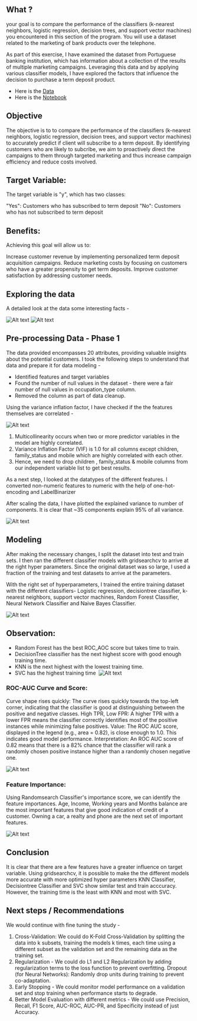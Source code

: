 ## What ?

your goal is to compare the performance of the classifiers (k-nearest neighbors, logistic regression, decision trees, and support vector machines) you encountered in this section of the program. You will use a dataset related to the marketing of bank products over the telephone.

As part of this exercise, I have examined the dataset from Portuguese banking institution, which has information about a collection of the results of multiple marketing campaigns. Leveraging this data and by applying various classifier models, I have explored the factors that influence the decision to purchase a term deposit product. 


- Here is the [Data](https://github.com/csonamohan/module_17_starter/blob/main/data/bank-additional/bank-additional-full.csv)
- Here is the [Notebook](https://github.com/csonamohan/module_17_starter/blob/main/prompt_III.ipynb)


## Objective

The objective is to to compare the performance of the classifiers (k-nearest neighbors, logistic regression, decision trees, and support vector machines) to accurately predict if client will subscribe to a term deposit. By identifying customers who are likely to subcribe, we aim to proactively direct the campaigns to them through targeted marketing and thus increase campaign efficiency and reduce costs involved.

## Target Variable:

The target variable is "y", which has two classes:

"Yes": Customers who has subscribed to term deposit "No": Customers who has not subscribed to term deposit

## Benefits:

Achieving this goal will allow us to:

Increase customer revenue by implementing personalized term deposit acquisition campaigns. Reduce marketing costs by focusing on customers who have a greater propensity to get term deposits. Improve customer satisfaction by addressing customer needs.


## Exploring the data

A detailed look at the data some interesting facts - 

![Alt text](images/1.png)
![Alt text](images/2.png)


## Pre-processing Data - Phase 1

The data provided encompasses 20 attributes, providing valuable insights about the potential customers. I took the following steps to understand that data and prepare it for data modeling - 

- Identified features and target variables
- Found the number of null values in the dataset - there were a fair number of null values in occupation_type column.
- Removed the column as part of data cleanup.

Using the variance inflation factor, I have checked if the the features themselves are correlated - 

![Alt text](images/6.png)

1. Multicollinearity occurs when two or more predictor variables in the model are highly correlated.
2. Variance Inflation Factor (VIF) is 1.0 for all columns except children, family_status and mobile which are highly correlated with each other.
3. Hence, we need to drop children , family_status & mobile columns from our independent variable list to get best results.

As a next step, I looked at the datatypes of the different features. I converted non-numeric features to numeric with the help of one-hot-encoding and LabelBinarizer

After scaling the data, I have plotted the explained variance to number of components. It is clear that ~35 components explain 95% of all variance.

![Alt text](images/3.png)

## Modeling 

After making the necessary changes, I split the dataset into test and train sets. I then ran the different classifier models with gridsearchcv to arrive at the right hyper parameters. Since the original dataset was so large, I used a fraction of the training and test datasets to arrive at the parameters.

With the right set of hyperparameters, I trained the entire training dataset with the different classifiers- Logistic regression, decisiontree classifier, k-nearest neighbors, support vector machines, Random Forest Classifier, Neural Network Classifier and Naive Bayes Classifier. 

![Alt text](images/4.png)

## Observation:

- Random Forest has the best ROC_AOC score but takes time to train.
- DecisionTree classifier has the next highest score with good enough training time.
- KNN is the next highest with the lowest training time.
- SVC has the highest training time
​
![Alt text](images/5.png)

### ROC-AUC Curve and Score:

Curve shape rises quickly: The curve rises quickly towards the top-left corner, indicating that the classifier is good at distinguishing between the positive and negative classes.
High TPR, Low FPR: A higher TPR with a lower FPR means the classifier correctly identifies most of the positive instances while minimizing false positives.
Value: The ROC AUC score, displayed in the legend (e.g., area = 0.82), is close enough to 1.0. This indicates good model performance.
Interpretation: An ROC AUC score of 0.82 means that there is a 82% chance that the classifier will rank a randomly chosen positive instance higher than a randomly chosen negative one.

![Alt text](images/6.png)

### Feature Importance:

Using Randomsearch Classifier's importance score, we can identify the feature importances. Age, Income, Working years and Months balance are the most important features that give good indication of credit of a customer. Owning a car, a realty and phone are the next set of important features.


![Alt text](images/7.png)

## Conclusion

It is clear that there are a few features have a greater influence on target variable. Using gridsearchcv, it is possible to make the the different models more accurate with more optimized hyper parameters KNN Classifier, Decisiontree Classifier and SVC show similar test and train acccuracy. However, the training time is the least with KNN and most with SVC.

## Next steps / Recommendations

We would continue with fine tuning the study - 
    
1. Cross-Validation: We could do K-Fold Cross-Validation by splitting the data into k subsets, training the models k times, each time using a different subset as the validation set and the remaining data as the training set.
2. Regularization - We could do L1 and L2 Regularization by adding regularization terms to the loss function to prevent overfitting.
Dropout (for Neural Networks): Randomly drop units during training to prevent co-adaptation.
3. Early Stopping - We could monitor model performance on a validation set and stop training when performance starts to degrade.
4. Better Model Evaluation with different metrics - We could use Precision, Recall, F1 Score, AUC-ROC, AUC-PR, and Specificity instead of just Accuracy.